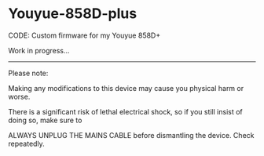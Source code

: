 
Youyue-858D-plus
================

CODE: Custom firmware for my Youyue 858D+

Work in progress...


---

Please note: 

Making any modifications to this device may cause you physical harm or worse.

There is a significant risk of lethal electrical shock, so if you still insist of doing so, make sure to

ALWAYS UNPLUG THE MAINS CABLE before dismantling the device. Check repeatedly.

